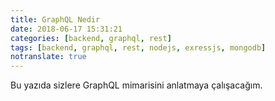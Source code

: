 ```yaml
---
title: GraphQL Nedir
date: 2018-06-17 15:31:21
categories: [backend, graphql, rest]
tags: [backend, graphql, rest, nodejs, exressjs, mongodb]
notranslate: true
---
```


Bu yazıda sizlere GraphQL mimarisini anlatmaya çalışacağım.

[CRUD]: https://en.wikipedi0.org/wiki/Create,_read,_update_and_delete
